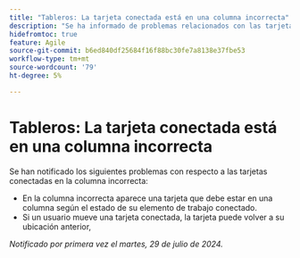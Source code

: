```yaml
---
title: "Tableros: La tarjeta conectada está en una columna incorrecta"
description: "Se ha informado de problemas relacionados con las tarjetas conectadas en la columna incorrecta."
hidefromtoc: true
feature: Agile
source-git-commit: b6ed840df25684f16f88bc30fe7a8138e37fbe53
workflow-type: tm+mt
source-wordcount: '79'
ht-degree: 5%

---
```



# Tableros: La tarjeta conectada está en una columna incorrecta

Se han notificado los siguientes problemas con respecto a las tarjetas conectadas en la columna incorrecta:

* En la columna incorrecta aparece una tarjeta que debe estar en una columna según el estado de su elemento de trabajo conectado.
* Si un usuario mueve una tarjeta conectada, la tarjeta puede volver a su ubicación anterior,

_Notificado por primera vez el martes, 29 de julio de 2024._
